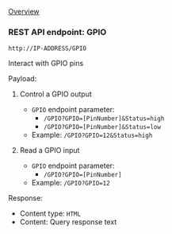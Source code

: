[Overview](_OVERVIEW.md) 

### REST API endpoint: GPIO

`http://IP-ADDRESS/GPIO`


Interact with GPIO pins 

Payload:
1. Control a GPIO output
    - `GPIO` endpoint parameter:
       - `/GPIO?GPIO=[PinNumber]&Status=high`
       - `/GPIO?GPIO=[PinNumber]&Status=low`
    - Example: `/GPIO?GPIO=12&Status=high`

2. Read a GPIO input 
    - `GPIO` endpoint parameter:
       - `/GPIO?GPIO=[PinNumber]`
    - Example: `/GPIO?GPIO=12`

Response:
  - Content type: `HTML`
  - Content: Query response text